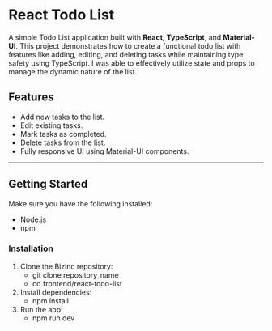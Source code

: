 # React Todo List

A simple Todo List application built with **React**, **TypeScript**, and **Material-UI**. This project demonstrates how to create a functional todo list with features like adding, editing, and deleting tasks while maintaining type safety using TypeScript. I was able to effectively utilize state and props  to manage the dynamic nature of the list.

## Features

- Add new tasks to the list.
- Edit existing tasks.
- Mark tasks as completed.
- Delete tasks from the list.
- Fully responsive UI using Material-UI components.

---

## Getting Started

Make sure you have the following installed:

- Node.js
- npm

### Installation

1. Clone the Bizinc repository:
   - git clone repository_name
   - cd frontend/react-todo-list
2. Install dependencies:
   - npm install
3. Run the app:
   - npm run dev